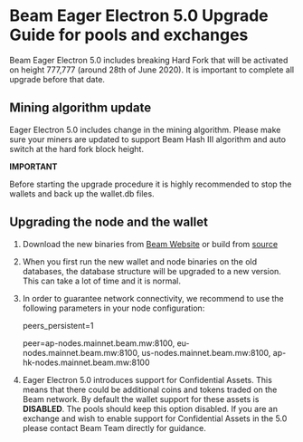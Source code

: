 # Beam Eager Electron 5.0 Upgrade Guide for pools and exchanges

Beam Eager Electron 5.0 includes breaking Hard Fork that will be activated on height 777,777 (around 28th of June 2020). It is important to complete all upgrade before that date.

## Mining algorithm update

Eager Electron 5.0 includes change in the mining algorithm. Please make sure your miners are updated to support Beam Hash III algorithm and auto switch at the hard fork block height. 

**IMPORTANT**

Before starting the upgrade procedure it is highly recommended to stop the wallets and back up the wallet.db files.

## Upgrading the node and the wallet

1. Download the new binaries from [Beam Website](https://beam.mw/downloads) or build from [source](https://github.com/BeamMW/beam/tree/mainnet)

2. When you first run the new wallet and node binaries on the old databases, the database structure will be upgraded to a new version. This can take a lot of time and it is normal.

3. In order to guarantee network connectivity, we recommend to use the following parameters in your node configuration:

    peers_persistent=1

    peer=ap-nodes.mainnet.beam.mw:8100, eu-nodes.mainnet.beam.mw:8100, us-nodes.mainnet.beam.mw:8100, ap-hk-nodes.mainnet.beam.mw:8100

4. Eager Electron 5.0 introduces support for Confidential Assets. This means that there could be additional coins and tokens traded on the Beam network. By default the wallet support for these assets is **DISABLED**. The pools should keep this option disabled. If you are an exchange and wish to enable support for Confidential Assets in the 5.0 please contact Beam Team directly for guidance.





